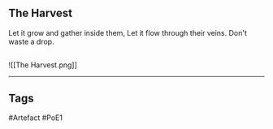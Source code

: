 ## The Harvest
Let it grow and gather inside them,
Let it flow through their veins.
Don't waste a drop.
##
![[The Harvest.png]]

---
## Tags
#Artefact
#PoE1